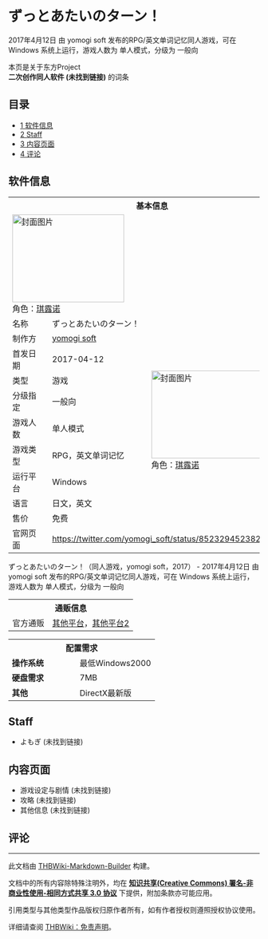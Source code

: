 # ずっとあたいのターン！

<!-- source html: G:\repos\THBWiki-Markdown-Builder\THBWikiMarkdown\Temp\main\7\75\ns0%3A%E3%81%9A%E3%81%A3%E3%81%A8%E3%81%82%E3%81%9F%E3%81%84%E3%81%AE%E3%82%BF%E3%83%BC%E3%83%B3%EF%BC%81.html -->

2017年4月12日 由 yomogi soft  发布的RPG/英文单词记忆同人游戏，可在 Windows 系统上运行，游戏人数为 单人模式，分级为 一般向

本页是关于东方Project  
 **二次创作同人软件 (未找到链接)** 的词条
## 目录

- [1 软件信息](#软件信息)
- [2 Staff](#Staff)
- [3 内容页面](#内容页面)
- [4 评论](#评论)




## 软件信息

<table><tbody><tr><th colspan="3">基本信息</th></tr><tr><td class="cover-artwork-mobile" colspan="2"><a href="./文件-ずっとあたいのターン！封面.png.md" class="image" title="封面图片"><img alt="封面图片" src="https://upload.thwiki.cc/thumb/9/9c/%E3%81%9A%E3%81%A3%E3%81%A8%E3%81%82%E3%81%9F%E3%81%84%E3%81%AE%E3%82%BF%E3%83%BC%E3%83%B3%EF%BC%81%E5%B0%81%E9%9D%A2.png/224px-%E3%81%9A%E3%81%A3%E3%81%A8%E3%81%82%E3%81%9F%E3%81%84%E3%81%AE%E3%82%BF%E3%83%BC%E3%83%B3%EF%BC%81%E5%B0%81%E9%9D%A2.png" decoding="async" loading="lazy" width="224" height="176" srcset="https://upload.thwiki.cc/thumb/9/9c/%E3%81%9A%E3%81%A3%E3%81%A8%E3%81%82%E3%81%9F%E3%81%84%E3%81%AE%E3%82%BF%E3%83%BC%E3%83%B3%EF%BC%81%E5%B0%81%E9%9D%A2.png/336px-%E3%81%9A%E3%81%A3%E3%81%A8%E3%81%82%E3%81%9F%E3%81%84%E3%81%AE%E3%82%BF%E3%83%BC%E3%83%B3%EF%BC%81%E5%B0%81%E9%9D%A2.png 1.5x, https://upload.thwiki.cc/thumb/9/9c/%E3%81%9A%E3%81%A3%E3%81%A8%E3%81%82%E3%81%9F%E3%81%84%E3%81%AE%E3%82%BF%E3%83%BC%E3%83%B3%EF%BC%81%E5%B0%81%E9%9D%A2.png/448px-%E3%81%9A%E3%81%A3%E3%81%A8%E3%81%82%E3%81%9F%E3%81%84%E3%81%AE%E3%82%BF%E3%83%BC%E3%83%B3%EF%BC%81%E5%B0%81%E9%9D%A2.png 2x" data-file-width="802" data-file-height="629"></a><div class="cover-char">角色：<a href="./琪露诺.md" title="琪露诺">琪露诺</a></div></td>
</tr><tr><td class="label">名称</td><td colspan="2"> ずっとあたいのターン！ </td></tr><tr><td class="label">制作方</td><td><a href="./yomogi_soft.md" title="yomogi soft">yomogi soft</a></td><td class="cover-artwork" rowspan="8" style="min-width:224px;"><a href="./文件-ずっとあたいのターン！封面.png.md" class="image" title="封面图片"><img alt="封面图片" src="https://upload.thwiki.cc/thumb/9/9c/%E3%81%9A%E3%81%A3%E3%81%A8%E3%81%82%E3%81%9F%E3%81%84%E3%81%AE%E3%82%BF%E3%83%BC%E3%83%B3%EF%BC%81%E5%B0%81%E9%9D%A2.png/224px-%E3%81%9A%E3%81%A3%E3%81%A8%E3%81%82%E3%81%9F%E3%81%84%E3%81%AE%E3%82%BF%E3%83%BC%E3%83%B3%EF%BC%81%E5%B0%81%E9%9D%A2.png" decoding="async" loading="lazy" width="224" height="176" srcset="https://upload.thwiki.cc/thumb/9/9c/%E3%81%9A%E3%81%A3%E3%81%A8%E3%81%82%E3%81%9F%E3%81%84%E3%81%AE%E3%82%BF%E3%83%BC%E3%83%B3%EF%BC%81%E5%B0%81%E9%9D%A2.png/336px-%E3%81%9A%E3%81%A3%E3%81%A8%E3%81%82%E3%81%9F%E3%81%84%E3%81%AE%E3%82%BF%E3%83%BC%E3%83%B3%EF%BC%81%E5%B0%81%E9%9D%A2.png 1.5x, https://upload.thwiki.cc/thumb/9/9c/%E3%81%9A%E3%81%A3%E3%81%A8%E3%81%82%E3%81%9F%E3%81%84%E3%81%AE%E3%82%BF%E3%83%BC%E3%83%B3%EF%BC%81%E5%B0%81%E9%9D%A2.png/448px-%E3%81%9A%E3%81%A3%E3%81%A8%E3%81%82%E3%81%9F%E3%81%84%E3%81%AE%E3%82%BF%E3%83%BC%E3%83%B3%EF%BC%81%E5%B0%81%E9%9D%A2.png 2x" data-file-width="802" data-file-height="629"></a><div class="cover-char">角色：<a href="./琪露诺.md" title="琪露诺">琪露诺</a></div></td>
</tr><tr><td class="label">首发日期</td><td>2017-04-12</td></tr><tr><td class="label">类型</td><td>游戏</td></tr><tr><td class="label">分级指定</td><td>一般向</td></tr><tr><td class="label">游戏人数</td><td>单人模式</td></tr><tr><td class="label">游戏类型</td><td>RPG，英文单词记忆</td></tr><tr><td class="label">运行平台</td><td>Windows</td></tr><tr><td class="label">语言</td><td>日文，英文</td></tr><tr><td class="label">售价</td><td>免费</td></tr>
<tr><td class="label">官网页面</td><td colspan="2"><a rel="nofollow" class="external free" href="https://twitter.com/yomogi_soft/status/852329452382019584">https://twitter.com/yomogi_soft/status/852329452382019584</a></td></tr></tbody></table>

ずっとあたいのターン！（同人游戏，yomogi soft，2017） - 2017年4月12日 由 yomogi soft  发布的RPG/英文单词记忆同人游戏，可在 Windows 系统上运行，游戏人数为 单人模式，分级为 一般向

<table><tbody><tr><th colspan="3">通贩信息</th></tr><tr><td class="label">官方通贩</td><td colspan="2"><a rel="nofollow" class="external text" href="https://www.freem.ne.jp/win/game/14580">其他平台</a>，<a rel="nofollow" class="external text" href="https://freegame-mugen.jp/roleplaying/game_5868.html">其他平台2</a></td></tr></tbody></table>


  
  

  


<table>
<tbody><tr><th colspan="2">配置需求</th></tr>
<tr><td style="width:120px;padding-left:7px;"><b>操作系统</b></td><td>最低Windows2000</td></tr><tr><td style="width:120px;padding-left:7px;"><b>硬盘需求</b></td><td>7MB</td></tr><tr><td style="width:120px;padding-left:7px;"><b>其他</b></td><td>DirectX最新版</td></tr>
</tbody></table>


## Staff
- よもぎ (未找到链接)

## 内容页面
- 游戏设定与剧情 (未找到链接)
- 攻略 (未找到链接)
- 其他信息 (未找到链接)

## 评论




---

此文档由 [THBWiki-Markdown-Builder](https://github.com/Delsin-Yu/THBWiki-Markdown-Builder) 构建。

文档中的所有内容除特殊注明外，均在 [**知识共享(Creative Commons) 署名-非商业性使用-相同方式共享 3.0 协议**](https://creativecommons.org/licenses/by-sa/3.0/deed.zh-hans) 下提供，附加条款亦可能应用。

引用类型与其他类型作品版权归原作者所有，如有作者授权则遵照授权协议使用。

详细请查阅 [THBWiki：免责声明](https://thbwiki.cc/THBWiki:%E5%85%8D%E8%B4%A3%E5%A3%B0%E6%98%8E)。

